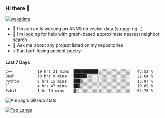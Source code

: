 ### Hi there 👋

[![wakatime](https://wakatime.com/badge/user/8906da98-c623-4aff-ac00-99cb42e09b38.svg)](https://wakatime.com/@8906da98-c623-4aff-ac00-99cb42e09b38)

- 🔭 I’m currently working on ANNS on vector data (struggling...)
- 🤔 I’m looking for help with graph-based approximate nearest neighbor search
- 💬 Ask me about any project listed on my repositories
- ⚡ Fun fact: loving ancient poetry


**Last 7 Days**
<!--START_SECTION:waka-->

```txt
C++           19 hrs 31 mins  ███████████░░░░░░░░░░░░░░   43.52 %
Bash          10 hrs 9 mins   █████▓░░░░░░░░░░░░░░░░░░░   22.64 %
Python        6 hrs 15 mins   ███▒░░░░░░░░░░░░░░░░░░░░░   13.97 %
C             4 hrs 47 mins   ██▓░░░░░░░░░░░░░░░░░░░░░░   10.69 %
Ezhil         1 hr 14 mins    ▓░░░░░░░░░░░░░░░░░░░░░░░░   02.78 %
```

<!--END_SECTION:waka-->

![Anurag's GitHub stats](https://github-readme-stats.vercel.app/api?username=matchyc&count_private=true&show_icons=true&theme=vue)

[![Top Langs](https://github-readme-stats.vercel.app/api/top-langs/?username=matchyc&langs_count=4&&hide=perl,raku,html,javascript,shell,roff,prolog)](https://github.com/anuraghazra/github-readme-stats)
